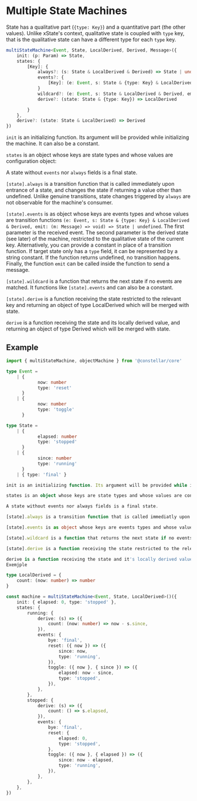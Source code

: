 ---
---

# Multiple State Machines

State has a qualitative part (`{type: Key}`) and a quantitative part (the other values). Unlike xState's context, qualitative state is coupled with `type` key, that is the qualitative state can have a different type for each `type` key.

```typescript
multiStateMachine<Event, State, LocalDerived, Derived, Message>({
    init: (p: Param) => State,
    states: {
        [Key]: {
            always?: (s: State & LocalDerived & Derived) => State | undefined
            events?: {
                [Key]: (e: Event, s: State & {type: Key} & LocalDerived & Derived, emit: (m: Message) => void) => State | undefined
            }
            wildcard?: (e: Event, s: State & LocalDerived & Derived, emit: (m: Message) => void) => State | undefined
            derive?: (state: State & {type: Key}) => LocalDerived

        }
    },
    derive?: (state: State & LocalDerived) => Derived
})
```

`init` is an initializing function. Its argument will be provided while initializing the machine. It can also be a constant.

`states` is an object whose keys are state types and whose values are configuration object:

A state without `events` nor `always` fields is a final state.

`[state].always` is a transition function that is called immediately upon entrance of a state, and changes the state if returning a value other than undefined. Unlike genuine transitions, state changes triggered by `always` are not observable for the machine's consumer.

`[state].events` is as object whose keys are events types and whose values are transition functions `(e: Event, s: State & {type: Key} & LocalDerived & Derived, emit: (m: Message) => void) => State | undefined`. The first parameter is the received event. The second parameter is the derived state (see later) of the machine, restricted to the qualitative state of the current key. Alternatively, you can provide a constant in place of a transition function. If target state only has a `type` field, it can be represented by a string constant. If the function returns undefined, no transition happens. Finally, the function `emit` can be called inside the function to send a message.

`[state].wildcard` is a function that returns the next state if no events are matched. It functions like `[state].events` and can also be a constant.

`[state].derive` is a function receiving the state restricted to the relevant key and returning an object of type LocalDerived which will be merged with state.

`derive` is a function receiving the state and its locally derived value, and returning an object of type Derived which will be merged with state.

## Example

```typescript
import { multiStateMachine, objectMachine } from '@constellar/core'

type Event =
	| {
			now: number
			type: 'reset'
	  }
	| {
			now: number
			type: 'toggle'
	  }

type State =
	| {
			elapsed: number
			type: 'stopped'
	  }
	| {
			since: number
			type: 'running'
	  }
	| { type: 'final' }

init is an initializing function. Its argument will be provided while initializing the machine. It can also be a constant.

states is an object whose keys are state types and whose values are configuration object:

A state without events nor always fields is a final state.

[state].always is a transition function that is called immediatly upon entrance of a state, and changes the state if retruning a value other than undefined. Unlinke genuine transitions, state changes triggered by always are not observable for the machine's consummer.

[state].events is as object whose keys are events types and whose values are transition functions (e: Event, s: State & {type: Key} & LocalDerived & Derived, emit: (m: Message) => void) => State | undefined. The first parameter is the received event. Second parameter is the derived state (see later) of the machine, restricted to the qualitative state of the current key. Alternatively, you can provide a constant in place of a transition function. If target state only has a type field, it can be represented by a string constant. If function retruns undefined, no transition happens. Finally, the function emit can be called inside the function to send a message.

[state].wildcard is a function that returns the next state if no events are matched. It functions like [state].events and can also be a constant.

[state].derive is a function receiving the state restricted to the relevant key and returning an object of type LocalDerived which will be merged with state.

derive is a function receiving the state and it's locally derived value and returning an object of type Derived which will be merged with state.
Exemjple

type LocalDerived = {
	count: (now: number) => number
}

const machine = multiStateMachine<Event, State, LocalDerived>()({
	init: { elapsed: 0, type: 'stopped' },
	states: {
		running: {
			derive: (s) => ({
				count: (now: number) => now - s.since,
			}),
			events: {
				bye: 'final',
				reset: ({ now }) => ({
					since: now,
					type: 'running',
				}),
				toggle: ({ now }, { since }) => ({
					elapsed: now - since,
					type: 'stopped',
				}),
			},
		},
		stopped: {
			derive: (s) => ({
				count: () => s.elapsed,
			}),
			events: {
				bye: 'final',
				reset: {
					elapsed: 0,
					type: 'stopped',
				},
				toggle: ({ now }, { elapsed }) => ({
					since: now - elapsed,
					type: 'running',
				}),
			},
		},
	},
})
```
